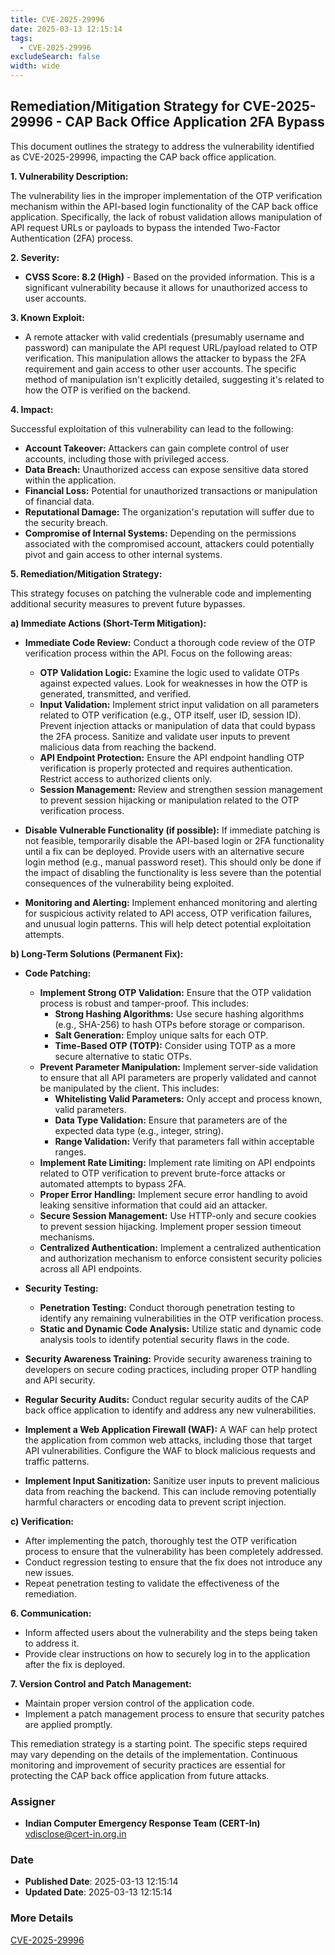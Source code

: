 ```yaml
---
title: CVE-2025-29996
date: 2025-03-13 12:15:14
tags:
  - CVE-2025-29996
excludeSearch: false
width: wide
---
```


## Remediation/Mitigation Strategy for CVE-2025-29996 - CAP Back Office Application 2FA Bypass

This document outlines the strategy to address the vulnerability identified as CVE-2025-29996, impacting the CAP back office application.

**1. Vulnerability Description:**

The vulnerability lies in the improper implementation of the OTP verification mechanism within the API-based login functionality of the CAP back office application.  Specifically, the lack of robust validation allows manipulation of API request URLs or payloads to bypass the intended Two-Factor Authentication (2FA) process.

**2. Severity:**

*   **CVSS Score: 8.2 (High)** - Based on the provided information.  This is a significant vulnerability because it allows for unauthorized access to user accounts.

**3. Known Exploit:**

*   A remote attacker with valid credentials (presumably username and password) can manipulate the API request URL/payload related to OTP verification. This manipulation allows the attacker to bypass the 2FA requirement and gain access to other user accounts. The specific method of manipulation isn't explicitly detailed, suggesting it's related to how the OTP is verified on the backend.

**4. Impact:**

Successful exploitation of this vulnerability can lead to the following:

*   **Account Takeover:** Attackers can gain complete control of user accounts, including those with privileged access.
*   **Data Breach:** Unauthorized access can expose sensitive data stored within the application.
*   **Financial Loss:** Potential for unauthorized transactions or manipulation of financial data.
*   **Reputational Damage:** The organization's reputation will suffer due to the security breach.
*   **Compromise of Internal Systems:** Depending on the permissions associated with the compromised account, attackers could potentially pivot and gain access to other internal systems.

**5. Remediation/Mitigation Strategy:**

This strategy focuses on patching the vulnerable code and implementing additional security measures to prevent future bypasses.

**a) Immediate Actions (Short-Term Mitigation):**

*   **Immediate Code Review:** Conduct a thorough code review of the OTP verification process within the API.  Focus on the following areas:
    *   **OTP Validation Logic:** Examine the logic used to validate OTPs against expected values.  Look for weaknesses in how the OTP is generated, transmitted, and verified.
    *   **Input Validation:**  Implement strict input validation on all parameters related to OTP verification (e.g., OTP itself, user ID, session ID).  Prevent injection attacks or manipulation of data that could bypass the 2FA process.  Sanitize and validate user inputs to prevent malicious data from reaching the backend.
    *   **API Endpoint Protection:** Ensure the API endpoint handling OTP verification is properly protected and requires authentication. Restrict access to authorized clients only.
    *   **Session Management:** Review and strengthen session management to prevent session hijacking or manipulation related to the OTP verification process.

*   **Disable Vulnerable Functionality (if possible):** If immediate patching is not feasible, temporarily disable the API-based login or 2FA functionality until a fix can be deployed. Provide users with an alternative secure login method (e.g., manual password reset).  This should only be done if the impact of disabling the functionality is less severe than the potential consequences of the vulnerability being exploited.

*   **Monitoring and Alerting:** Implement enhanced monitoring and alerting for suspicious activity related to API access, OTP verification failures, and unusual login patterns.  This will help detect potential exploitation attempts.

**b) Long-Term Solutions (Permanent Fix):**

*   **Code Patching:**
    *   **Implement Strong OTP Validation:**  Ensure that the OTP validation process is robust and tamper-proof. This includes:
        *   **Strong Hashing Algorithms:** Use secure hashing algorithms (e.g., SHA-256) to hash OTPs before storage or comparison.
        *   **Salt Generation:** Employ unique salts for each OTP.
        *   **Time-Based OTP (TOTP):** Consider using TOTP as a more secure alternative to static OTPs.
    *   **Prevent Parameter Manipulation:**  Implement server-side validation to ensure that all API parameters are properly validated and cannot be manipulated by the client.  This includes:
        *   **Whitelisting Valid Parameters:** Only accept and process known, valid parameters.
        *   **Data Type Validation:** Ensure that parameters are of the expected data type (e.g., integer, string).
        *   **Range Validation:** Verify that parameters fall within acceptable ranges.
    *   **Implement Rate Limiting:** Implement rate limiting on API endpoints related to OTP verification to prevent brute-force attacks or automated attempts to bypass 2FA.
    *   **Proper Error Handling:** Implement secure error handling to avoid leaking sensitive information that could aid an attacker.
    *   **Secure Session Management:** Use HTTP-only and secure cookies to prevent session hijacking. Implement proper session timeout mechanisms.
    *   **Centralized Authentication:**  Implement a centralized authentication and authorization mechanism to enforce consistent security policies across all API endpoints.

*   **Security Testing:**
    *   **Penetration Testing:** Conduct thorough penetration testing to identify any remaining vulnerabilities in the OTP verification process.
    *   **Static and Dynamic Code Analysis:** Utilize static and dynamic code analysis tools to identify potential security flaws in the code.

*   **Security Awareness Training:** Provide security awareness training to developers on secure coding practices, including proper OTP handling and API security.

*   **Regular Security Audits:** Conduct regular security audits of the CAP back office application to identify and address any new vulnerabilities.

*   **Implement a Web Application Firewall (WAF):**  A WAF can help protect the application from common web attacks, including those that target API vulnerabilities. Configure the WAF to block malicious requests and traffic patterns.

*   **Implement Input Sanitization:** Sanitize user inputs to prevent malicious data from reaching the backend. This can include removing potentially harmful characters or encoding data to prevent script injection.

**c) Verification:**

*   After implementing the patch, thoroughly test the OTP verification process to ensure that the vulnerability has been completely addressed.
*   Conduct regression testing to ensure that the fix does not introduce any new issues.
*   Repeat penetration testing to validate the effectiveness of the remediation.

**6. Communication:**

*   Inform affected users about the vulnerability and the steps being taken to address it.
*   Provide clear instructions on how to securely log in to the application after the fix is deployed.

**7. Version Control and Patch Management:**

*   Maintain proper version control of the application code.
*   Implement a patch management process to ensure that security patches are applied promptly.

This remediation strategy is a starting point.  The specific steps required may vary depending on the details of the implementation.  Continuous monitoring and improvement of security practices are essential for protecting the CAP back office application from future attacks.

### Assigner
- **Indian Computer Emergency Response Team (CERT-In)** <vdisclose@cert-in.org.in>

### Date
- **Published Date**: 2025-03-13 12:15:14
- **Updated Date**: 2025-03-13 12:15:14

### More Details
[CVE-2025-29996](https://www.cvedetails.com/cve/CVE-2025-29996)